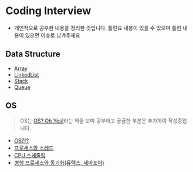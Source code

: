 # Coding Interview
- 개인적으로 공부한 내용을 정리한 것입니다. 틀린요 내용이 있을 수 있으며 틀린 내용이 있으면 이슈로 남겨주세요

## Data Structure
- [Array](./DataStructure/Array/Array.md)
- [LinkedList](./DataStructure/LinkedList/LinkedList.md)
- [Stack](./DataStructure/StackAndQueue/Stack.md)
- [Queue](./DataStructure/StackAndQueue/Queue.md)

## OS
> OS는 [OS? Oh Yes!](http://www.aladin.co.kr/shop/wproduct.aspx?ItemId=4412844)라는 책을 보며 공부하고 궁금한 부분은 추가하여 작성중입니다.
- [OS란?](./OS/WhatIsOS.md)
- [프로세스와 스레드](./OS/ProcessAndThread.md)
- [CPU 스케줄링](./OS/CPUScheduling.md)
- [병행 프로세스와 동기화(뮤텍스, 세마포어)](./OS/Synchronization.md)
